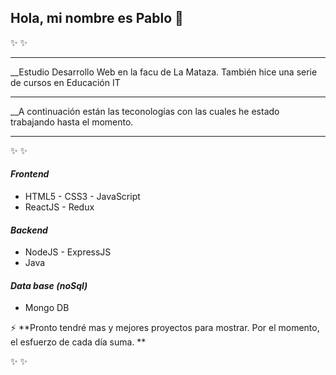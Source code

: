 ## Hola, mi nombre es Pablo 👋
✨   ✨ 

****

__Estudio Desarrollo Web en la facu de La Mataza. También hice una serie de cursos en Educación IT
****
__A continuación están las teconologías con las cuales he estado trabajando hasta el momento.
****

✨   ✨ 

#### *Frontend*

- HTML5 - CSS3 - JavaScript 
- ReactJS - Redux
#### *Backend*

- NodeJS - ExpressJS
- Java
#### *Data base _(noSql)_*

- Mongo DB

⚡ **Pronto tendré mas y mejores proyectos para mostrar. Por el momento, el esfuerzo de cada día suma.  **

✨   ✨ 

